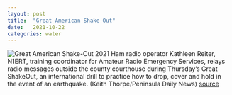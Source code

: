 ```yaml
---
layout: post
title:  "Great American Shake-Out"
date:   2021-10-22
categories: water
---
```

![Great American Shake-Out 2021](https://www.peninsuladailynews.com/wp-content/uploads/2021/10/26904614_web1_web-shakeout-clallam-pdn-211022.jpg)
Ham radio operator Kathleen Reiter, N1ERT, training coordinator for Amateur Radio Emergency Services, relays radio messages outside the county courthouse during Thursday’s Great ShakeOut, an international drill to practice how to drop, cover and hold in the event of an earthquake. (Keith Thorpe/Peninsula Daily News) [source] 

[source]: https://www.peninsuladailynews.com/news/great-shakeout/
